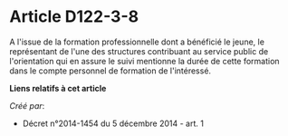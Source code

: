 # Article D122-3-8

A l'issue de la formation professionnelle dont a bénéficié le jeune, le représentant de l'une des structures contribuant au
service public de l'orientation qui en assure le suivi mentionne la durée de cette formation dans le compte personnel de
formation de l'intéressé.

**Liens relatifs à cet article**

_Créé par_:

  - Décret n°2014-1454 du 5 décembre 2014 - art. 1
